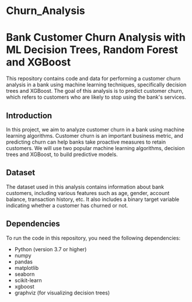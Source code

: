 # Churn_Analysis
# Bank Customer Churn Analysis with ML Decision Trees, Random Forest and XGBoost

This repository contains code and data for performing a customer churn analysis in a bank using machine learning techniques, specifically decision trees and XGBoost. The goal of this analysis is to predict customer churn, which refers to customers who are likely to stop using the bank's services.


## Introduction

In this project, we aim to analyze customer churn in a bank using machine learning algorithms. Customer churn is an important business metric, and predicting churn can help banks take proactive measures to retain customers. We will use two popular machine learning algorithms, decision trees and XGBoost, to build predictive models.

## Dataset

The dataset used in this analysis contains information about bank customers, including various features such as age, gender, account balance, transaction history, etc. It also includes a binary target variable indicating whether a customer has churned or not.

## Dependencies

To run the code in this repository, you need the following dependencies:

- Python (version 3.7 or higher)
- numpy
- pandas
- matplotlib
- seaborn
- scikit-learn
- xgboost
- graphviz (for visualizing decision trees)
